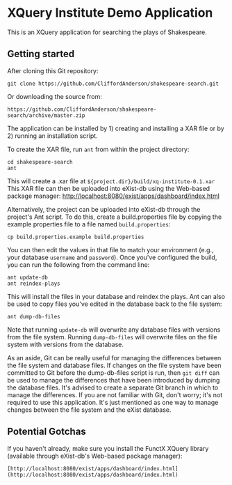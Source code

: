 # XQuery Institute Demo Application

This is an XQuery application for searching the plays of Shakespeare.

## Getting started

After cloning this Git repository:

    git clone https://github.com/CliffordAnderson/shakespeare-search.git

Or downloading the source from:

    https://github.com/CliffordAnderson/shakespeare-search/archive/master.zip

The application can be installed by 1) creating and installing a XAR file or by 2) running an installation script.

To create the XAR file, run `ant` from within the project directory:

    cd shakespeare-search
    ant

This will create a .xar file at `${project.dir}/build/xq-institute-0.1.xar`  This XAR file can then be uploaded into eXist-db using the Web-based package manager: [http://localhost:8080/exist/apps/dashboard/index.html](http://localhost:8080/exist/apps/dashboard/index.html)

Alternatively, the project can be uploaded into eXist-db through the project's Ant script.  To do this, create a build.properties file by copying the example properties file to a file named `build.properties`:

    cp build.properties.example build.properties

You can then edit the values in that file to match your environment (e.g., your database `username` and `password`). Once you've configured the build, you can run the following from the command line:

    ant update-db
    ant reindex-plays

This will install the files in your database and reindex the plays.  Ant can also be used to copy files you've edited in the database back to the file system:

    ant dump-db-files

Note that running `update-db` will overwrite any database files with versions from the file system.  Running `dump-db-files` will overwrite files on the file system with versions from the database.

As an aside, Git can be really useful for managing the differences between the file system and database files.  If changes on the file system have been committed to Git before the dump-db-files script is run, then `git diff` can be used to manage the differences that have been introduced by dumping the database files.  It's advised to create a separate Git branch in which to manage the differences.  If you are not familiar with Git, don't worry; it's not required to use this application.  It's just mentioned as one way to manage changes between the file system and the eXist database.

## Potential Gotchas

If you haven't already, make sure you install the FunctX XQuery library (available through eXist-db's Web-based package manager):

    [http://localhost:8080/exist/apps/dashboard/index.html](http://localhost:8080/exist/apps/dashboard/index.html)
